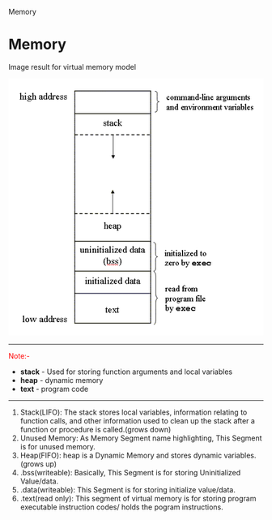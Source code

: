 Memory

# Memory

Image result for virtual memory model

![GetImage.gif](../_resources/549c56cf2b624f6e901c7ed9925c39f6.gif)

---
<span style="color:red"> Note:- </span>
- **stack** - Used for storing function arguments and local variables 
- **heap** - dynamic memory
- **text** - program code
---

1. Stack(LIFO): The stack stores local variables, information relating to function calls, and other information used to clean up the stack after a function or procedure is called.(grows down) 
2. Unused Memory: As Memory Segment name highlighting, This Segment is for unused memory. 
3. Heap(FIFO): heap is a Dynamic Memory and stores dynamic variables.(grows up)  
4. .bss(writeable): Basically, This Segment is for storing Uninitialized Value/data. 
5. .data(writeable): This Segment is for storing initialize value/data. 
6. .text(read only): This segment of virtual memory is for storing program executable instruction codes/ holds the pogram instructions. 